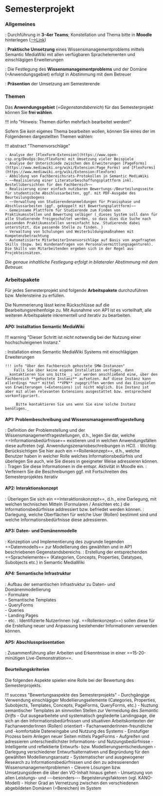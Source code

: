 # Semesterprojekt


### Allgemeines
: Durchführung in **3-4er Teams**; Konstellation und Thema bitte in __Moodle__ hinterlegen ([-->Link](https://lernen.h-da.de/mod/data/view.php?id=357528))

: **Praktische Umsetzung** eines Wissensmanagementproblems mittels Semantic MediaWiki mit allen verfügbaren Sprachelementen und einschlägigen Erweiterungen

: Die Festlegung des **Wissensmanagementproblems** und der Domäne (=Anwendungsgebiet) erfolgt in Abstimmung mit dem Betreuer

: **Präsention** der Umsetzung am Semesterende


### Themen

Das **Anwendungsgebiet** (=*Gegenstandsbereich*) für das Semesterprojekt können Sie **frei wählen**.

!!! info "Hinweis: Themen dürfen mehrfach bearbeitet werden!"

Sofern Sie _kein_ eigenes Thema bearbeiten wollen, können Sie eines der im Folgendenen dargestellten Themen wählen:

!!! abstract "Themenvorschläge"

    - Analyse der [FlexForm-Extension](https://www.open-csp.org/DevOps:Doc/FlexForm) mit Umsetzung vieler Beispiele
    - Analyse der Unterschiede zwischen den Erweiterungen [PageForms](https://www.mediawiki.org/wiki/Extension:Page_Forms) and [FlexForms](https://www.mediawiki.org/wiki/Extension:FlexForm)
    - Abbildung von Fachbereichsrats-Protokollen in Semantic MediaWiki
    - ~~Realisierung einer Literaturbeschaffungsplattform inkl. Bestellübersichten für den Fachbereich~~
    - Realisierung einer einfach nutzbaren Bewertungs-/Beurteilungsseite für studentische Abschlussarbeiten, ggf. mit PDF-Ausgabe des Beurteilungsbogens
    - ~~Verwaltung von Studierendenanmeldungen für Praxisphase und Abschlussarbeiten (ggf. gekoppelt mit Bewertungsplattform)~~
    - Gemeinsame Plattform für Studierende zum Finden von Praktikumsstellen und Bewertung selbiger (_dieses System soll dann für alle Studierende freigeschaltet werden, so dass dies die Suche nach passenden Praktikumsstellen vereinfacht bzw. Studierende dabei unterstützt, die passende Stelle zu finden._)
    - Verwaltung von Schulungen und Weiterbildungsmaßnahmen mit Kompetenzbetrachtung
    - Automatisierte MitarbeiterInnenvorschläge auf Basis von angefragten Skills (bspw. bei Kundenanfragen von Personalvermittlungsagenturen). Die Skills von Mitarbeitenden ergeben sich in der Regel aus Projekteinsätzen.

_Die genaue inhaltliche Festlegung erfolgt in bilateraler Abstimmung mit dem Betreuer._


<!-- ### Inhaltliche Ausgestaltung

Für jedes Semesterprojekt sind folgende Meilensteine zu erfüllen

- Definition der Problemstellung und der Wissensmanagementfragestellungen
    - d.h., eine Darlegung, welche Informationsbedürfnisse existieren sowie
    - eine Darlegung der Anwendungsfälle, in denen diese auftreten (vgl. Anwendungszenariobeschreibungen in NZSE) 
- Erstellung eines Knowledge Representation Model
- Installation eines Semantic MediaWiki Systems mit einschlägigen Erweiterungen  
    Hinweis: Falls Sie über keine eigene Installation verfügen dann kontaktieren Sie uns bitte; wir werden IT-Services bitten, eine Instanz aufzusetzen. Auf diese Instanz kann allerdings nur mittel VPN zugegriffen werden
- Konzeption und Implementierung des zugrunde liegenden Datenmodells zur Modellierung des Gegenstandsbereichs
- Erstellung von entsprechenden Konzepten, Properties, Datatypes, Templates, Forms, Concepts, Queries etc.
- Erstellung eines Interaktionskonzepts, d.h., eine Darlegung, mit welchen technischen Mitteln (Forms etc.) die Informationsbedürfnisse befriedet werden können
- Darstellung, wie die Anwendungsfälle in SWM umgesetzt werden
- Zusammenführung aller Arbeiten und Erkenntnisse in einer Abschlusspräsentation -->

### Arbeitspakete

Für jedes Semesterprojekt sind folgende **Arbeitspakete** durchzuführen bzw. Meilensteine zu erfüllen.

Die Nummerierung lässt keine Rückschlüsse auf die Bearbeitungsreihenfolge zu. Mit Ausnahme von AP1 ist es vorteilhaft, alle weiteren Arbeitspakete inkrementell und iterativ zu bearbeiten. 


#### AP0: Installtation Semantic MediaWiki

!!! warning "Dieser Schritt ist _nicht_ notwendig bei der Nutzung einer hochschuleigenen Instanz."

: Installation eines Semantic MediaWiki Systems mit einschlägigen Erweiterungen  

    !!! info "Über den Fachbereich gehostete SMW-Instanzen"
        Falls Sie über keine eigene Installation verfügen, dann __kontaktieren Sie uns bitte__; wir werden anschließend eine, über den Fachbereich **gehostete Instanz** aufsetzen. Auf diese Instanz kann allerdings *nur* mittel **VPN** zugegriffen werden und das Einspielen von Erweiterungen (=Extensions) ist nicht möglich. Die Instanz ist aber mit allen relevanten Extensions ausgestattet bzw. entsprechend vorkonfiguriert.

        _Bitte kontaktieren Sie uns wenn Sie eine solche Instanz benötigen._

#### AP1: Problembeschreibung und Wissensmanagementfragestellung
<!-- AP1: Problembeschreibung und Wissensmanagementfragestellung -->
: Definition der Problemstellung und der Wissensmanagementfragestellungen, d.h., legen Sie dar, welche ==Informationsbedürfnisse== existieren und in welchen Anwendungsfällen diese auftreten (vgl. Anwendungszenariobeschreibungen in HCI).
: Wichtig: Berücksichtigen Sie hier auch ein ==Rollenkonzept==, d.h., welche Benutzer haben in welcher Rolle welches Informationsbedürfnis und überlegen Sie auch, wie Sie dieses in geeigneter Weise adressieren können. 
: Tragen Sie diese Informationen in die entspr. Aktivität in Moodle ein.
: Verfeinern Sie die Beschreibungen ggf. mit Fortschreiten des Semesterprojektes iterativ

#### AP2: Interaktionskonzept
: Überlegen Sie sich ein ==Interaktionskonzept==, d.h., eine Darlegung, mit welchen technischen Mitteln (Formularen / Ansichten etc.) die Informationsbedürfnisse addressiert bzw. befriedet werden können.
: Darlegung, welche Oberflächen für welche User (Rollen) bestimmt sind und welche Informationsbedürfnisse diese adressieren.

#### AP3: Daten- und Domänenmodelle
: Konzeption und Implementierung des zugrunde liegenden ==Datenmodells== zur Modellierung des gewählten und in AP1 beschriebenen Gegenstandsbereichs.
: Erstellung der entsprechenden ==Sprachelemente== (Kategorien, Concepts, Properties, Datatypes, Subobjects etc.) in Semantic MediaWiki

#### AP4: Semantische Infrastruktur
: Aufbau der semantischen Infrastruktur zu Daten- und Domänenmodellierung  
    - Formulare  
    - Semantische Templates  
    - QueryForms  
    - Queries  
    - Landing Pages  
    - etc.
: Identifizierte NutzerInnen (vgl. ==Rollenkonzept==) sollen diese für die Erstellung neuer und Anpassung bestehender Informationen verwenden können.

#### AP5: Abschlusspräsentation
: Zusammenführung aller Arbeiten und Erkenntnisse in einer ==15-20-minütigen Live-Demonstration==.


#### Beurteilungskriterien

Die folgenden Aspekte spielen eine Rolle bei der Bewertung des Semesterprojekts.

!!! success "Bewertungsaspekte des Semesterprojekts"
    - Durchgängige Verwendung einschlägiger Modellierungselemente (Categories, Properties, Subobjects, Templates, Concepts, PageForms, QueryForms, etc.)
    - Nuztung semantischer Templates an sinnvollen Stellen zur Vermeidung des _Semantic Drifts_
    - Gut ausgearbeitete und systematisch gegliederte Landingpage, die sich an den Informationsbedürfnissen und situativen Arbeitskontexten der FachanwenderInnen (Rollen) orientiert
    - FachanwenderInnen-freundliche und -komfortable Dateneingabe und Nutzung des Systems
    - Einstufiger Prozess beim Anlegen neuer Seiten mittels PageForms
    - Aufgreifen und adressieren unterschiedlichster Informations- und Nutzungsbedürfnisse
    - Intelligente und reflektierte Entwurfs- bzw. Modellierungsentscheidungen
    - Darlegung verschiedener Entwurfsalternativen und Begründung für den gewählten Modellierungsansatz
    - Systematischer und ausgewogener Research zu Informationsbedürfnissen und den zu adressierenden Wissensmanagementproblemen
    - Clevere Lösungen bzw. Umsetzungsideen die über den VO-Inhalt hinaus gehen
    - Umsetzung von allen Leistungs- und ---besonders--- Begeisterungsfaktoren (vgl. KANO-Modell)
    - Hoher Grad an Vernetzung zwischen den verschiedenen abgebildeten Domänen (=Bereichen) im System
    


<!-- Although the tasks are listed and numbered in a sequential order, most of them should be worked in parallel and in an iterative and incremental manner.  -->

<!-- Please note that the order of tasks is not necessarily always sequentional. For some tasks (e.g. 4 / 5 / 6) it might by useful to conduct them in parallel and in an incremental and iterative manner.  -->

<!-- * [WP #1: Defining the Problem Domain and Knowledge Management Issues](task1.md)
* [WP #2: Defining a Knowledge Representation Model](task1.md)
* [WP #3: Installing Semantic MediaWiki with Extensions](task1.md)
* [WP #4: Implementing the Knowledge Representation Model (Ontological Classes / Properties / Concepts)](task1.md)
* [WP #5: Creating the Technical Software Infrastructure (Templates / Forms / Queries)](task1.md)
* [WP #6: Defining a User Interaction Concept](task1.md)
* [WP #7: User Interaction Concept](task1.md)
* [WP #8: Implementation of Use Cases](task1.md)
* [WP #9: Preparation of Final Presentation](task1.md)

WP = Work Package -->

